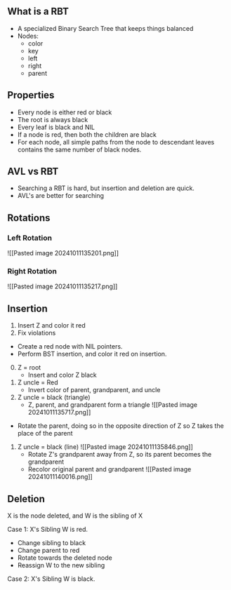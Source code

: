 ## What is a RBT
- A specialized Binary Search Tree that keeps things balanced
- Nodes:
	- color
	- key
	- left
	- right
	- parent
## Properties
- Every node is either red or black
- The root is always black
- Every leaf is black and NIL
- If a node is red, then both the children are black
- For each node, all simple paths from the node to descendant leaves contains the same number of black nodes.
## AVL vs RBT
- Searching a RBT is hard, but insertion and deletion are quick.
- AVL's are better for searching
## Rotations
### Left Rotation
![[Pasted image 20241011135201.png]]
### Right Rotation
![[Pasted image 20241011135217.png]]


## Insertion
1. Insert Z and color it red
2. Fix violations

- Create a red node with NIL pointers.
- Perform BST insertion, and color it red on insertion.

0. Z = root
	- Insert and color Z black
1. Z uncle = Red
	- Invert color of parent, grandparent, and uncle
1. Z uncle = black (triangle)
	- Z, parent, and grandparent form a triangle
![[Pasted image 20241011135717.png]]

- Rotate the parent, doing so in the opposite direction of Z so Z takes the place of the parent
1. Z uncle = black (line)
![[Pasted image 20241011135846.png]]
	- Rotate Z's grandparent away from Z, so its parent becomes the grandparent
	- Recolor original parent and grandparent
![[Pasted image 20241011140016.png]]



## Deletion
X is the node deleted, and W is the sibling of X

Case 1: X's Sibling W is red.
- Change sibling to black
- Change parent to red
- Rotate towards the deleted node
- Reassign W to the new sibling

Case 2: X's Sibling W is black.